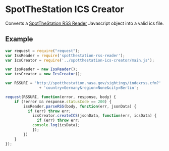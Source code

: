# SpotTheStation ICS Creator
Converts a [SpotTheStation RSS Reader](http://github.com/colw/spotthestation-rss-reader) Javascript object into a valid ics file.

## Example
```Javascript
var request = require("request");
var IssReader = require('spotthestation-rss-reader');
var IcsCreator = require('../spotthestation-ics-creator/main.js');

var issReader = new IssReader();
var icsCreator = new IcsCreator();

var RSSURI = 'http://spotthestation.nasa.gov/sightings/indexrss.cfm?'
		       + 'country=Germany&region=None&city=Berlin';

request(RSSURI, function(error, response, body) {
    if (!error && response.statusCode == 200) {
        issReader.parseRSS(body, function(err, jsonData) {
          if (err) throw err;            
        	icsCreator.createICS(jsonData, function(err, icsData) {
        	  if (err) throw err;
            console.log(icsData);
        	});
        })
    }
});
```
